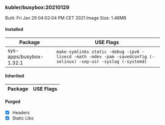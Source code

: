 ### kubler/busybox:20210129

Built: Fri Jan 29 04:02:04 PM CET 2021
Image Size: 1.46MB

#### Installed
Package | USE Flags
--------|----------
sys-apps/busybox-1.32.1 | `make-symlinks static -debug -ipv6 -livecd -math -mdev -pam -savedconfig (-selinux) -sep-usr -syslog (-systemd)`
#### Inherited
Package | USE Flags
--------|----------
#### Purged
- [x] Headers
- [x] Static Libs
